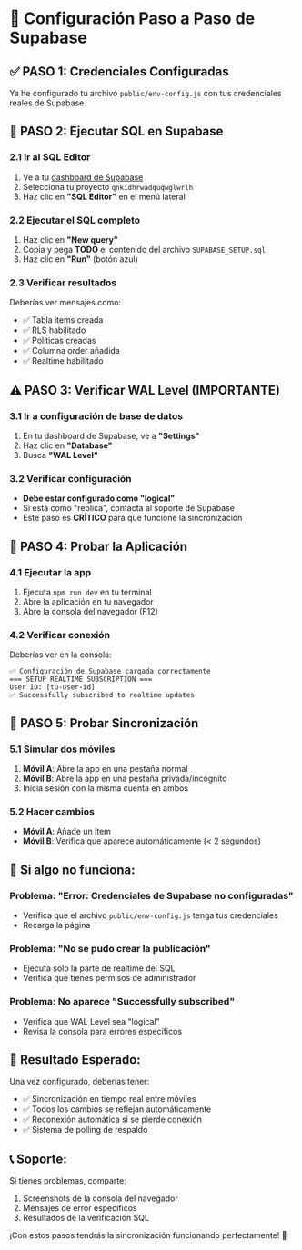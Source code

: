 # 🚀 Configuración Paso a Paso de Supabase

## ✅ **PASO 1: Credenciales Configuradas**
Ya he configurado tu archivo `public/env-config.js` con tus credenciales reales de Supabase.

## 🔧 **PASO 2: Ejecutar SQL en Supabase**

### 2.1 Ir al SQL Editor
1. Ve a tu [dashboard de Supabase](https://supabase.com/dashboard)
2. Selecciona tu proyecto `qnkidhrwadquqwglwrlh`
3. Haz clic en **"SQL Editor"** en el menú lateral

### 2.2 Ejecutar el SQL completo
1. Haz clic en **"New query"**
2. Copia y pega **TODO** el contenido del archivo `SUPABASE_SETUP.sql`
3. Haz clic en **"Run"** (botón azul)

### 2.3 Verificar resultados
Deberías ver mensajes como:
- ✅ Tabla items creada
- ✅ RLS habilitado
- ✅ Políticas creadas
- ✅ Columna order añadida
- ✅ Realtime habilitado

## ⚠️ **PASO 3: Verificar WAL Level (IMPORTANTE)**

### 3.1 Ir a configuración de base de datos
1. En tu dashboard de Supabase, ve a **"Settings"**
2. Haz clic en **"Database"**
3. Busca **"WAL Level"**

### 3.2 Verificar configuración
- **Debe estar configurado como "logical"**
- Si está como "replica", contacta al soporte de Supabase
- Este paso es **CRÍTICO** para que funcione la sincronización

## 🧪 **PASO 4: Probar la Aplicación**

### 4.1 Ejecutar la app
1. Ejecuta `npm run dev` en tu terminal
2. Abre la aplicación en tu navegador
3. Abre la consola del navegador (F12)

### 4.2 Verificar conexión
Deberías ver en la consola:
```
✅ Configuración de Supabase cargada correctamente
=== SETUP REALTIME SUBSCRIPTION ===
User ID: [tu-user-id]
✅ Successfully subscribed to realtime updates
```

## 📱 **PASO 5: Probar Sincronización**

### 5.1 Simular dos móviles
1. **Móvil A**: Abre la app en una pestaña normal
2. **Móvil B**: Abre la app en una pestaña privada/incógnito
3. Inicia sesión con la misma cuenta en ambos

### 5.2 Hacer cambios
- **Móvil A**: Añade un item
- **Móvil B**: Verifica que aparece automáticamente (< 2 segundos)

## 🚨 **Si algo no funciona:**

### Problema: "Error: Credenciales de Supabase no configuradas"
- Verifica que el archivo `public/env-config.js` tenga tus credenciales
- Recarga la página

### Problema: "No se pudo crear la publicación"
- Ejecuta solo la parte de realtime del SQL
- Verifica que tienes permisos de administrador

### Problema: No aparece "Successfully subscribed"
- Verifica que WAL Level sea "logical"
- Revisa la consola para errores específicos

## 🎯 **Resultado Esperado:**
Una vez configurado, deberías tener:
- ✅ Sincronización en tiempo real entre móviles
- ✅ Todos los cambios se reflejan automáticamente
- ✅ Reconexión automática si se pierde conexión
- ✅ Sistema de polling de respaldo

## 📞 **Soporte:**
Si tienes problemas, comparte:
1. Screenshots de la consola del navegador
2. Mensajes de error específicos
3. Resultados de la verificación SQL

¡Con estos pasos tendrás la sincronización funcionando perfectamente! 🎉
